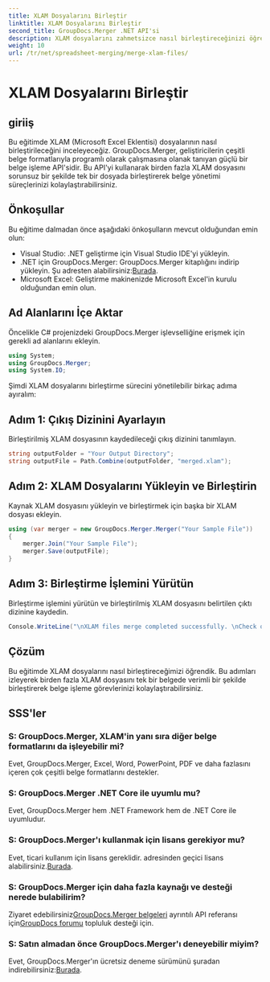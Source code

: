```yaml
---
title: XLAM Dosyalarını Birleştir
linktitle: XLAM Dosyalarını Birleştir
second_title: GroupDocs.Merger .NET API'si
description: XLAM dosyalarını zahmetsizce nasıl birleştireceğinizi öğrenin. Bu güçlü API ile belge yönetimi görevlerinizi basitleştirin.
weight: 10
url: /tr/net/spreadsheet-merging/merge-xlam-files/
---
```


# XLAM Dosyalarını Birleştir

## giriiş

Bu eğitimde XLAM (Microsoft Excel Eklentisi) dosyalarının nasıl birleştirileceğini inceleyeceğiz. GroupDocs.Merger, geliştiricilerin çeşitli belge formatlarıyla programlı olarak çalışmasına olanak tanıyan güçlü bir belge işleme API'sidir. Bu API'yi kullanarak birden fazla XLAM dosyasını sorunsuz bir şekilde tek bir dosyada birleştirerek belge yönetimi süreçlerinizi kolaylaştırabilirsiniz.

## Önkoşullar

Bu eğitime dalmadan önce aşağıdaki önkoşulların mevcut olduğundan emin olun:

- Visual Studio: .NET geliştirme için Visual Studio IDE'yi yükleyin.
-  .NET için GroupDocs.Merger: GroupDocs.Merger kitaplığını indirip yükleyin. Şu adresten alabilirsiniz:[Burada](https://releases.groupdocs.com/merger/net/).
- Microsoft Excel: Geliştirme makinenizde Microsoft Excel'in kurulu olduğundan emin olun.

## Ad Alanlarını İçe Aktar

Öncelikle C# projenizdeki GroupDocs.Merger işlevselliğine erişmek için gerekli ad alanlarını ekleyin.

```csharp
using System; 
using GroupDocs.Merger;
using System.IO;
```

Şimdi XLAM dosyalarını birleştirme sürecini yönetilebilir birkaç adıma ayıralım:

## Adım 1: Çıkış Dizinini Ayarlayın

Birleştirilmiş XLAM dosyasının kaydedileceği çıkış dizinini tanımlayın.

```csharp
string outputFolder = "Your Output Directory";
string outputFile = Path.Combine(outputFolder, "merged.xlam");
```

## Adım 2: XLAM Dosyalarını Yükleyin ve Birleştirin

Kaynak XLAM dosyasını yükleyin ve birleştirmek için başka bir XLAM dosyası ekleyin.

```csharp
using (var merger = new GroupDocs.Merger.Merger("Your Sample File"))
{
    merger.Join("Your Sample File");
    merger.Save(outputFile);
}
```

## Adım 3: Birleştirme İşlemini Yürütün

Birleştirme işlemini yürütün ve birleştirilmiş XLAM dosyasını belirtilen çıktı dizinine kaydedin.

```csharp
Console.WriteLine("\nXLAM files merge completed successfully. \nCheck output in {0}", outputFolder);
```

## Çözüm

Bu eğitimde XLAM dosyalarını nasıl birleştireceğimizi öğrendik. Bu adımları izleyerek birden fazla XLAM dosyasını tek bir belgede verimli bir şekilde birleştirerek belge işleme görevlerinizi kolaylaştırabilirsiniz.

## SSS'ler

### S: GroupDocs.Merger, XLAM'in yanı sıra diğer belge formatlarını da işleyebilir mi?

Evet, GroupDocs.Merger, Excel, Word, PowerPoint, PDF ve daha fazlasını içeren çok çeşitli belge formatlarını destekler.

### S: GroupDocs.Merger .NET Core ile uyumlu mu?

Evet, GroupDocs.Merger hem .NET Framework hem de .NET Core ile uyumludur.

### S: GroupDocs.Merger'ı kullanmak için lisans gerekiyor mu?

Evet, ticari kullanım için lisans gereklidir. adresinden geçici lisans alabilirsiniz.[Burada](https://purchase.groupdocs.com/temporary-license/).

### S: GroupDocs.Merger için daha fazla kaynağı ve desteği nerede bulabilirim?

 Ziyaret edebilirsiniz[GroupDocs.Merger belgeleri](https://tutorials.groupdocs.com/merger/net/) ayrıntılı API referansı için[GroupDocs forumu](https://forum.groupdocs.com/c/merger/32) topluluk desteği için.

### S: Satın almadan önce GroupDocs.Merger'ı deneyebilir miyim?

 Evet, GroupDocs.Merger'ın ücretsiz deneme sürümünü şuradan indirebilirsiniz:[Burada](https://releases.groupdocs.com/).